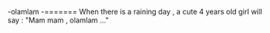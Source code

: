 -olamlam
-=======
When there is a raining day , a cute 4 years old girl will say : "Mam mam , olamlam ..."
